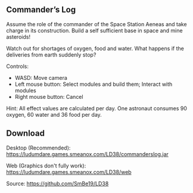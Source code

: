 Commander’s Log
---------------

Assume the role of the commander of the Space Station Aeneas and take charge in its construction.
Build a self sufficient base in space and mine asteroids!

Watch out for shortages of oxygen, food and water.
What happens if the deliveries from earth suddenly stop?

Controls:

* WASD: Move camera
* Left mouse button: Select modules and build them; Interact with modules
* Right mouse button: Cancel

Hint: All effect values are calculated per day. One astronaut consumes 90 oxygen, 60 water and 36 food per day.

Download
--------

Desktop (Recommended): https://ludumdare.games.smeanox.com/LD38/commanderslog.jar

Web (Graphics don't fully work): https://ludumdare.games.smeanox.com/LD38/web

Source: https://github.com/SmBe19/LD38